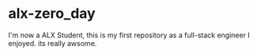 # alx-zero_day
 I'm now a ALX Student, this is my first repository as a full-stack engineer
I enjoyed.
its really awsome.
